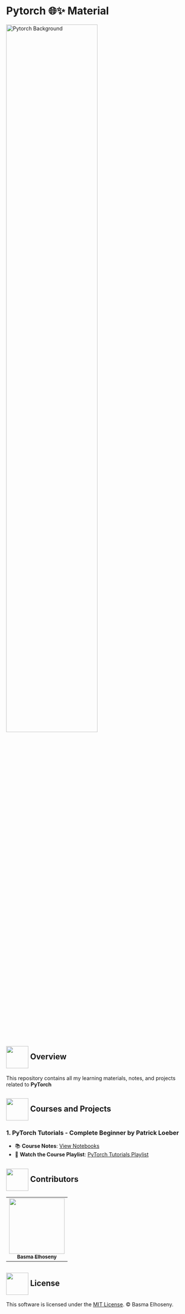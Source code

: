 # Pytorch 🌐✨ Material
<div>
    <img width="70%" src="https://images.contentstack.io/v3/assets/blt71da4c740e00faaa/blta0a2b73db867a180/5eb0ce13d046ad605a634db3/PyTorch.jpg" alt="Pytorch Background"/>
</div>


## <img align="center" width="60px" src="https://cdn.edu.buncee.com/assets/436f46a46e68d3c5b2122d50cdfa76ad/animation-holiday-heartinbook.gif?timestamp=1546895403"> Overview
This repository contains all my learning materials, notes, and projects related to **PyTorch**

## <img  align= center width=60px src="https://media2.giphy.com/media/J13VOFm3M341KMQ6Ww/giphy.gif?cid=6c09b952q9dzg99bsz5gnq5mg8wd1lu1nbqsrgcfof558196&ep=v1_stickers_search&rid=giphy.gif&ct=s"> Courses and Projects

### 1. **PyTorch Tutorials - Complete Beginner by Patrick Loeber**
   - 📚 **Course Notes**: [View Notebooks](./pytorch-tutorials-complete-beginner/notebooks)
   - 🔗 **Watch the Course Playlist**: [PyTorch Tutorials Playlist](https://www.youtube.com/playlist?list=PLqnslRFeH2UrcDBWF5mfPGpqQDSta6VK4)
   <!-- - 💻 **Project**: [PyTorch Basic Project](./pytorch-tutorials-complete-beginner/project) -->



<!-- Contributors -->
## <img  align= center  height=60px src="https://mir-s3-cdn-cf.behance.net/project_modules/disp/601014116770475.6068beff4640a.gif"> Contributors <a id = "contributors"></a>
<!-- Contributors list -->
<table>
  <tr>
    <td align="center"><a href="https://github.com/BasmaElhoseny01"><img src="https://avatars.githubusercontent.com/u/72309546?v=4" width="150px;" alt=""/><br /><sub><b>Basma Elhoseny</b></sub></a></td>
  </tr>
</table>

## <img align= center height=60px src="https://www.medwayadvice.org.uk/application/files/2616/2634/3428/Citizens_Advice_Medway_Law_Book.gif"> License <a id="license"></a>
This software is licensed under the [MIT License](https://github.com/BasmaElhoseny01/Pytorch-Material/blob/main/LICENSE). © Basma Elhoseny.

